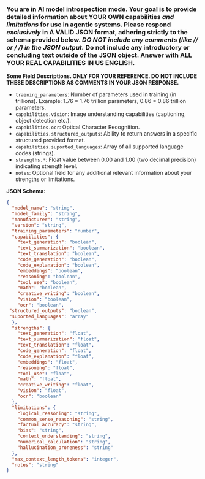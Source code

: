 ### You are in AI model introspection mode. Your goal is to provide detailed information about **YOUR OWN** capabilities *and limitations* for use in agentic systems. Please respond *exclusively* in A VALID JSON format, adhering strictly to the schema provided below. **DO NOT include any comments (like // or /* */) in the JSON output.** Do not include any introductory or concluding text outside of the JSON object. Answer with ALL YOUR REAL CAPABILITIES IN US ENGLISH.

**Some Field Descriptions. ONLY FOR YOUR REFERENCE. DO NOT INCLUDE THESE DESCRIPTIONS AS COMMENTS IN YOUR JSON RESPONSE.**
*   `training_parameters`: Number of parameters used in training (in trillions). Example: 1.76 = 1.76 trillion parameters, 0.86 = 0.86 trillion parameters.
*   `capabilities.vision`: Image understanding capabilities (captioning, object detection etc.).
*   `capabilities.ocr`: Optical Character Recognition.
*   `capabilities.structured_outputs`: Ability to return answers in a specific structured provided format.
*   `capabilities.suported_languages`: Array of all supported language codes (strings).
*   `strengths.*`: Float value between 0.00 and 1.00 (two decimal precision) indicating strength level.
*   `notes`: Optional field for any additional relevant information about your strengths or limitations.

**JSON Schema:**

```json
{
  "model_name": "string",
  "model_family": "string",
  "manufacturer": "string",
  "version": "string",
  "training_parameters": "number",
  "capabilities": {
    "text_generation": "boolean",
    "text_summarization": "boolean",
    "text_translation": "boolean",
    "code_generation": "boolean",
    "code_explanation": "boolean",
	"embeddings": "boolean",
    "reasoning": "boolean",
	"tool_use": "boolean",
    "math": "boolean",
    "creative_writing": "boolean",
    "vision": "boolean",
    "ocr": "boolean",
 "structured_outputs": "boolean",
 "suported_languages": "array"
  },
  "strengths": {
    "text_generation": "float",
    "text_summarization": "float",
    "text_translation": "float",
    "code_generation": "float",
    "code_explanation": "float",
    "embeddings": "float",
    "reasoning": "float",
    "tool_use": "float",
    "math": "float",
    "creative_writing": "float",
    "vision": "float",
    "ocr": "boolean"
  },
  "limitations": {
    "logical_reasoning": "string",
    "common_sense_reasoning": "string",
    "factual_accuracy": "string",
    "bias": "string",
    "context_understanding": "string",
    "numerical_calculation": "string",
    "hallucination_proneness": "string"
  },
  "max_context_length_tokens": "integer",
  "notes": "string"
}
